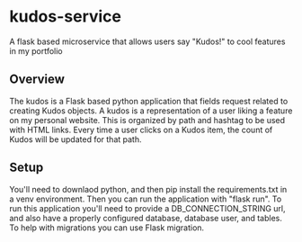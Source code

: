 # kudos-service
A flask based microservice that allows users say "Kudos!" to cool features in my portfolio

## Overview
The kudos is a Flask based python application that fields request related to creating Kudos objects. A kudos is a representation of a user liking a feature on my personal website. This is organized by path and hashtag to be used with HTML links. Every time a user clicks on a Kudos item, the count of Kudos will be updated for that path. 

## Setup
You'll need to downlaod python, and then pip install the requirements.txt in a venv environment. Then you can run the application with "flask run". 
To run this application you'll need to provide a DB_CONNECTION_STRING url, and also have a properly configured database, database user, and tables. To help with migrations you can use Flask migration. 
